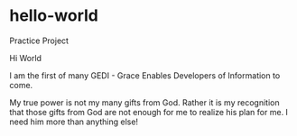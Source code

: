 # hello-world
Practice Project

Hi World

I am the first of many  GEDI - Grace Enables Developers of Information to come. 

My true power is not my many gifts from God. Rather it is my recognition that those gifts from God are not enough for me to realize his plan for me. 
I need him more than anything else!



